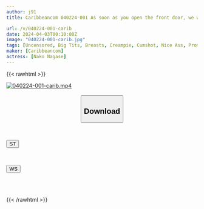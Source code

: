 ```yaml
---
author: j91
title: Caribbeancom 040224-001 As soon as you open the front door, we will take over ~ When we are satisfied, we will go home! ~ Nako Nagase

url: /v/040224-001-carib
date: 2024-04-03T00:10:00Z
image: "040224-001-carib.jpg"
tags: [Uncensored, Big Tits, Breasts, Creampie, Cumshot, Nice Ass, Promiscuity, Sexy Legs, Shaved, Slender]
maker: [Caribbeancom]
actress: [Nako Nagase]
---
```



{{< rawhtml >}}

<div class="video" data-videoid="dj7wjyqXvaFkYbG">
    <a href="javascript:;">
        <img src="/v/040224-001-carib/040224-001-carib.jpg" width="WIDTH" height="HEIGHT" alt="040224-001-carib.mp4" loading="lazy">
    </a>
</div>

<script type="text/javascript" src="https://j91.asia/asset/on-demand-st.js"></script>

<br>
  <link rel="stylesheet" href="https://j91.asia/asset/bs5.css">
  
  <center>
  <button class="btn btn-primary" type="button" data-bs-toggle="collapse" data-bs-target=".multi-collapse" aria-expanded="false" aria-controls="multiCollapseExample1 multiCollapseExample2"><h2>Download</h2></button></center>
</p>
<div class="row">
  <div class="col">
    <div class="collapse multi-collapse" id="multiCollapseExample1">
      <div class="card card-body">
	      	      <br>
<div class="buttons">  
<p><a href="https://streamtape.to/v/dj7wjyqXvaFkYbG" target="_blank"><button class="btn-hover color-3"><i class="fa fa-download"></i> ST</button></a></p></div>
    </div>
  </div>
</div>
  <div class="col">
    <div class="collapse multi-collapse" id="multiCollapseExample2">
      <div class="card card-body">
	      <br>
<div class="buttons">
<p><a href="https://wolfstream.tv/kwanfnzcphm0" target="_blank"><button class="btn-hover color-8"><i class="fa fa-download"></i> WS</button></a></p></div>
<br><br>
      </div>
    </div>
  </div>
</div>

{{< /rawhtml >}}
